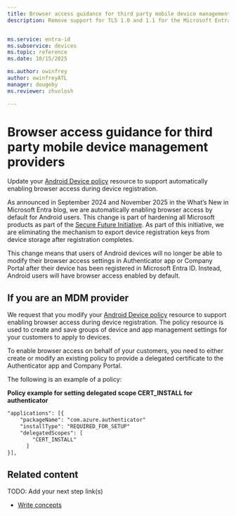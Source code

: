 ```yaml
---
title: Browser access guidance for third party mobile device management providers
description: Remove support for TLS 1.0 and 1.1 for the Microsoft Entra Device Registration Service


ms.service: entra-id
ms.subservice: devices
ms.topic: reference
ms.date: 10/15/2025

ms.author: owinfrey
author: owinfreyATL
manager: dougeby
ms.reviewer: zhvolosh

---
```



# Browser access guidance for third party mobile device management providers

Update your [Android Device policy](https://developers.google.com/android/management/reference/rest/v1/enterprises.policies) resource to support automatically enabling browser access during device registration.

As announced in September 2024 and November 2025 in the What’s New in Microsoft Entra blog, we are automatically enabling browser access by default for Android users. This change is part of hardening all Microsoft products as part of the [Secure Future Initiative](https://www.microsoft.com/microsoft-cloud/resources/secure-future-initiative). As part of this initiative, we are eliminating the mechanism to export device registration keys from device storage after registration completes. 


This change means that users of Android devices will no longer be able to modify their browser access settings in Authenticator app or Company Portal after their device has been registered in Microsoft Entra ID.  Instead, Android users will have browser access enabled by default. 

## If you are an MDM provider


We request that you modify your [Android Device policy](https://developers.google.com/android/management/reference/rest/v1/enterprises.policies) resource to support enabling browser access during device registration. The policy resource is used to create and save groups of device and app management settings for your customers to apply to devices.

To enable browser access on behalf of your customers, you need to either create or modify an existing policy to provide a delegated certificate to the Authenticator app and Company Portal. 

The following is an example of a policy: 

**Policy example for setting delegated scope CERT_INSTALL for authenticator**


```html
"applications": [{
    "packageName": "com.azure.authenticator"
    "installType": "REQUIRED_FOR_SETUP"
    "delegatedScopes": [
        "CERT_INSTALL"
      ]   
}],
```








## Related content
TODO: Add your next step link(s)
- [Write concepts](article-concept.md)

<!--
Remove all the comments in this template before you sign-off or merge to the 
main branch.

-->
